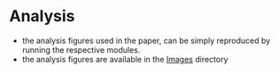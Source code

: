 # Analysis 

- the analysis figures used in the paper, can be simply reproduced by running the respective modules.
- the analysis figures are available in the [Images](src/Images) directory